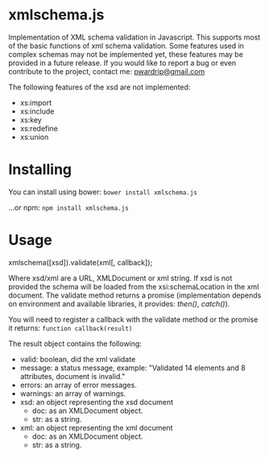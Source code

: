 # xmlschema.js
Implementation of XML schema validation in Javascript. This supports most of the basic functions of xml schema validation. 
Some features used in complex schemas may not be implemented yet, these features may be provided in a future release. 
If you would like to report a bug or even contribute to the project, contact me: pwardrip@gmail.com

The following features of the xsd are not implemented:

* xs:import
* xs:include
* xs:key
* xs:redefine
* xs:union

# Installing
You can install using bower:
`bower install xmlschema.js`

...or npm:
`npm install xmlschema.js`

# Usage

xmlschema([xsd]).validate(xml[, callback]);

Where xsd/xml are a URL, XMLDocument or xml string. If xsd is not provided the schema will be loaded from the
xsi:schemaLocation in the xml document. The validate method returns a promise (implementation depends
on environment and available libraries, it provides: _then()_, _catch()_).

You will need to register a callback with the validate method or the promise it returns:
`function callback(result)`

The result object contains the following:

* valid: boolean, did the xml validate
* message: a status message, example: "Validated 14 elements and 8 attributes, document is invalid."
* errors: an array of error messages.
* warnings: an array of warnings.
* xsd: an object representing the xsd document
    * doc: as an XMLDocument object.
    * str: as a string.
* xml: an object representing the xml document
    * doc: as an XMLDocument object.
    * str: as a string.

